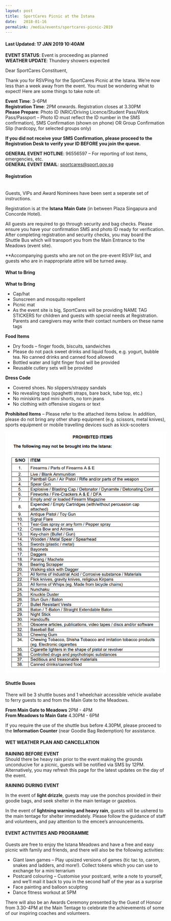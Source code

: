 ```yaml
---
layout: post
title:  SportCares Picnic at the Istana
date:   2018-01-16
permalink: /media/events/sportcares-picnic-2019
---
```


#### Last Updated: 17 JAN 2019 10:40AM

**EVENT STATUS**: Event is proceeding as planned
<BR>**WEATHER UPDATE**: Thundery showers expected 

Dear SportCares Constituent,

Thank you for RSVPing for the SportCares Picnic at the Istana. We’re now less than a week away from the event. You must be wondering what to expect! Here are some things to take note of:

**Event Time**: 3-6PM 
<BR> **Registration Time**: 2PM onwards. Registration closes at 3.30PM
<BR> **Please Prepare**: Photo ID (NRIC/Driving Licence/Student Pass/Work Pass/Passport – Photo ID must reflect the ID number in the SMS confirmation), SMS Confirmation (shown on phone) OR Group Confirmation Slip (hardcopy, for selected groups only)

**If you did not receive your SMS Confirmation, please proceed to the Registration Desk to verify your ID BEFORE you join the queue.**

**GENERAL EVENT HOTLINE**: 96556597 – For reporting of lost items, emergencies, etc.
<BR>**GENERAL EVENT EMAIL**: sportcares@sport.gov.sg
  
#### Registration
<BR>Guests, VIPs and Award Nominees have been sent a seperate set of instructions.
  
Registration is at the **Istana Main Gate** (in between Plaza Singapura and Concorde Hotel). 

All guests are required to go through security and bag checks. Please ensure you have your confirmation SMS and photo ID ready for verification. After completing registration and security checks, you may board the Shuttle Bus which will transport you from the Main Entrance to the Meadows (event site). 

**Accompanying guests who are not on the pre-event RSVP list, and guests who are in inappropriate attire will be turned away.

#### What to Bring

**What to Bring**

*	Cap/hat
*	Sunscreen and mosquito repellent
*	Picnic mat 
*	As the event site is big, SportCares will be providing NAME TAG STICKERS for children and guests with special needs at Registration. Parents and caregivers may write their contact numbers on these name tags

**Food Items**

* Dry foods – finger foods, biscuits, sandwiches 
* Please do not pack sweet drinks and liquid foods, e.g. yogurt, bubble tea. No canned drinks and canned food allowed
* Bottled water and light finger food will be provided
* Reusable cutlery sets will be provided

**Dress Code** 

* Covered shoes. No slippers/strappy sandals 
* No revealing tops (spaghetti straps, bare back, tube top, etc.)
* No miniskirts and mini shorts, no torn jeans
* No clothing with offensive slogans or text

**Prohibited Items** – Please refer to the attached items below. In addition, please do not bring any other sharp equipment (e.g. scissors, metal knives), sports equipment or mobile travelling devices such as kick-scooters

![Prohibited Items](/images/picnic-prohibited-items.png)

#### Shuttle Buses

There will be 3 shuttle buses and 1 wheelchair accessible vehicle availabe to ferry guests to and from the Main Gate to the Meadows.

**From Main Gate to Meadows** 2PM - 4PM
<BR> **From Meadows to Main Gate** 4.30PM - 6PM

If you require the use of the shuttle bus before 4.30PM, please proceed to the **Information Counter** (near Goodie Bag Redemption) for assistance. 

#### WET WEATHER PLAN AND CANCELLATION 

**RAINING BEFORE EVENT**
<BR> Should there be heavy rain prior to the event making the grounds unconducive for a picnic, guests will be notified via SMS by 12PM. Alternatively, you may refresh this page for the latest updates on the day of the event.
  
**RAINING DURING EVENT**

In the event of **light drizzle**, guests may use the ponchos provided in their goodie bags, and seek shelter in the main tentage or gazebos.

In the event of **lightning warning and heavy rain**, guests will be ushered to the main tentage for shelter immediately. Please follow the guidance of staff and volunteers, and pay attention to the emcee’s announcements.

#### EVENT ACTIVITIES AND PROGRAMME

Guests are free to enjoy the Istana Meadows and have a free and easy picnic with family and friends, and there will also be the following activities:

* Giant lawn games – Play upsized versions of games (tic tac to, carom, snakes and ladders, and more!). Collect tokens which you can use to exchange for a mini terrarium 
* Postcard colouring – Customise your postcard, write a note to yourself, and we’ll mail it back to you in the second half of the year as a surprise
* Face painting and balloon sculpting 
* Dance fitness workout at 5PM 

There will also be an Awards Ceremony presented by the Guest of Honour from 3.30-4PM at the Main Tentage to celebrate the achievements of some of our inspiring coaches and volunteers.


